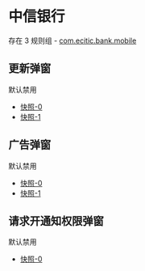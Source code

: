 # 中信银行

存在 3 规则组 - [com.ecitic.bank.mobile](/src/apps/com.ecitic.bank.mobile.ts)

## 更新弹窗

默认禁用

- [快照-0](https://i.gkd.li/import/12701217)
- [快照-1](https://i.gkd.li/import/12701250)

## 广告弹窗

默认禁用

- [快照-0](https://i.gkd.li/import/13402746)
- [快照-1](https://i.gkd.li/import/12701230)

## 请求开通知权限弹窗

默认禁用

- [快照-0](https://i.gkd.li/import/13399102)
